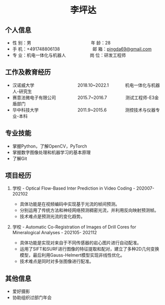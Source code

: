  <center>
     <h1>李坪达</h1>
 </center>

## 个人信息 

* 性 别：男 &emsp;&emsp;&emsp;&emsp;&emsp;&emsp;&emsp;&emsp;&emsp;&emsp;&emsp;&emsp;&emsp;&ensp;年 龄：28  
* 手 机：+491748806138 &emsp;&emsp;&emsp;&emsp;&emsp;&emsp;&emsp;  邮 箱：pingda69@gmail.com    
* 专 业：机电一体化与机器人 &emsp;&emsp;&emsp;&emsp;&emsp; 岗 位：研发工程师

## 工作及教育经历
       
* 汉诺威大学&emsp;&emsp;&emsp;&emsp;&emsp;&emsp;&emsp;&emsp;&emsp;&emsp;2018.10~2022.1&emsp;&emsp;&emsp;&ensp; 机电一体化与机器人-研究生
* 赛意法微电子有限公司&emsp;&emsp;&emsp;&emsp;&emsp;2015.7~2016.7&emsp;&emsp;&emsp;&emsp; 测试工程师-E3金盾部门         
* 华中科技大学&emsp;&emsp;&emsp;&emsp;&emsp;&emsp;&emsp;&emsp;&emsp;2011.9~2015.6&emsp;&emsp;&emsp;&emsp; 测控技术与仪器专业-本科  

## 专业技能

* 掌握Python，了解OpenCV，PyTorch
* 掌握数字图像处理和机器学习的基本原理
* 了解Git

## 项目经历

1. 学校 - Optical Flow-Based Inter Prediction in Video Coding - 202007- 202102 
    * 具体功能是在视频编码中实现基于光流的帧间预测。 
    * 分别运用了传统方法和神经网络预测稠密光流，并利用反向映射预测帧。
    * 技术难点是预测光流的变化趋势。

2. 学校 - Automatic Co-Registration of Images of Drill Cores for Mineralogical Analyses - 202105- 202112 
    * 具体功能是实现对来自于不同传感器的岩心图片进行自动配准。 
    * 运用了SIFT和SURF进行图像的特征提取和配对，建立了多种2D几何变换模型，最后利用Gauss-Helmert模型实现非线性优化。
    * 技术难点是同时对多张图像进行配准。

## 其他信息 
* 爱好摄影
* 协助组织过部门年会 
